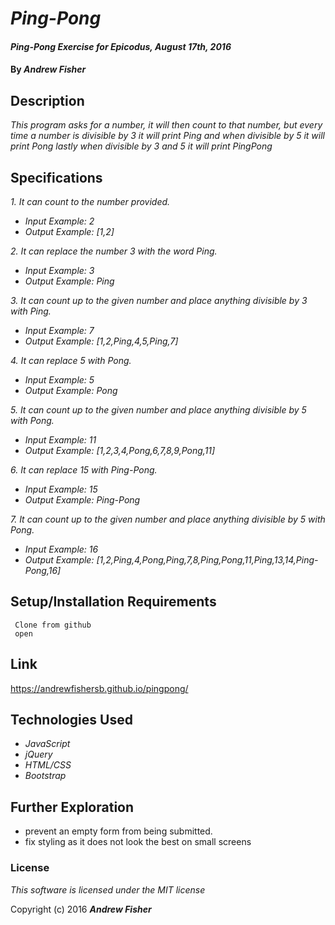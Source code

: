 # _Ping-Pong_

#### _Ping-Pong Exercise for Epicodus, August 17th, 2016_

#### By _**Andrew Fisher**_

## Description

_This program asks for a number, it will then count to that number, but every time a number is divisible by 3 it will print Ping and when divisible by 5 it will print Pong lastly when divisible by 3 and 5 it will print PingPong_

## Specifications

_1. It can count to the number provided._
* _Input Example: 2_
* _Output Example: [1,2]_

_2. It can replace the number 3 with the word Ping._
* _Input Example: 3_
* _Output Example: Ping_

_3. It can count up to the given number and place anything divisible by 3 with Ping._
* _Input Example: 7_
* _Output Example: [1,2,Ping,4,5,Ping,7]_

_4. It can replace 5 with Pong._
* _Input Example: 5_
* _Output Example: Pong_

_5. It can count up to the given number and place anything divisible by 5 with Pong._
* _Input Example: 11_
* _Output Example: [1,2,3,4,Pong,6,7,8,9,Pong,11]_

_6. It can replace 15 with Ping-Pong._
* _Input Example: 15_
* _Output Example: Ping-Pong_

_7. It can count up to the given number and place anything divisible by 5 with Pong._
* _Input Example: 16_
* _Output Example: [1,2,Ping,4,Pong,Ping,7,8,Ping,Pong,11,Ping,13,14,Ping-Pong,16]_

## Setup/Installation Requirements

```
 Clone from github
 open
```

## Link
https://andrewfishersb.github.io/pingpong/

## Technologies Used

* _JavaScript_
* _jQuery_
* _HTML/CSS_
* _Bootstrap_

## Further Exploration
* prevent an empty form from being submitted.
* fix styling as it does not look the best on small screens

### License

*This software is licensed under the MIT license*

Copyright (c) 2016 **_Andrew Fisher_**

